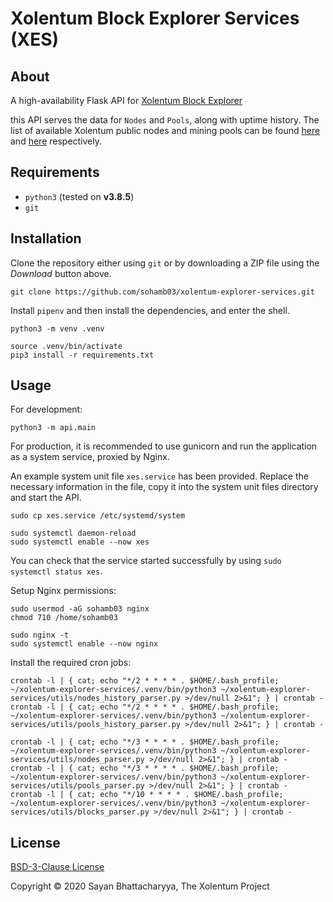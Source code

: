 # Xolentum Block Explorer Services (XES)

## About

A high-availability Flask API for [Xolentum Block Explorer](https://explorer.xolentum.org)

this API serves the data for `Nodes` and `Pools`, along with uptime history. The list of available Xolentum public nodes and mining pools can be found [here](https://github.com/xolentum/public-nodes-json) and [here](https://github.com/xolentum/mining-pools-json) respectively.

## Requirements

* `python3` (tested on **v3.8.5**)
* `git`

## Installation

Clone the repository either using `git` or by downloading a ZIP file using the *Download* button above. 

```
git clone https://github.com/sohamb03/xolentum-explorer-services.git
```

Install `pipenv` and then install the dependencies, and enter the shell. 

```
python3 -m venv .venv

source .venv/bin/activate
pip3 install -r requirements.txt
```

## Usage

For development:

```
python3 -m api.main 
```

For production, it is recommended to use gunicorn and run the application as a system service, proxied by Nginx.

An example system unit file `xes.service` has been provided. Replace the necessary information in the file, copy it into the system unit files directory and start the API. 

```
sudo cp xes.service /etc/systemd/system

sudo systemctl daemon-reload
sudo systemctl enable --now xes
``` 

You can check that the service started successfully by using `sudo systemctl status xes`.

Setup Nginx permissions:

```
sudo usermod -aG sohamb03 nginx
chmod 710 /home/sohamb03

sudo nginx -t
sudo systemctl enable --now nginx
```

Install the required cron jobs:

```
crontab -l | { cat; echo "*/2 * * * * . $HOME/.bash_profile; ~/xolentum-explorer-services/.venv/bin/python3 ~/xolentum-explorer-services/utils/nodes_history_parser.py >/dev/null 2>&1"; } | crontab -
crontab -l | { cat; echo "*/2 * * * * . $HOME/.bash_profile; ~/xolentum-explorer-services/.venv/bin/python3 ~/xolentum-explorer-services/utils/pools_history_parser.py >/dev/null 2>&1"; } | crontab -

crontab -l | { cat; echo "*/3 * * * * . $HOME/.bash_profile; ~/xolentum-explorer-services/.venv/bin/python3 ~/xolentum-explorer-services/utils/nodes_parser.py >/dev/null 2>&1"; } | crontab -
crontab -l | { cat; echo "*/3 * * * * . $HOME/.bash_profile; ~/xolentum-explorer-services/.venv/bin/python3 ~/xolentum-explorer-services/utils/pools_parser.py >/dev/null 2>&1"; } | crontab -
crontab -l | { cat; echo "*/10 * * * * . $HOME/.bash_profile; ~/xolentum-explorer-services/.venv/bin/python3 ~/xolentum-explorer-services/utils/blocks_parser.py >/dev/null 2>&1"; } | crontab -
```

## License 

[BSD-3-Clause License](LICENSE)

Copyright &copy; 2020 Sayan Bhattacharyya, The Xolentum Project
